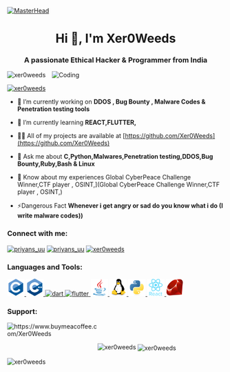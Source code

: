 [![MasterHead](https://opensource.com/sites/default/files/uploads/react.gif)](https://rishavchanda.io)
<h1 align="center">Hi 👋, I'm Xer0Weeds</h1>
<h3 align="center">A passionate Ethical Hacker & Programmer from India</h3>
<img align="right" alt="Coding" width="400" src="https://c8.alamy.com/comp/2PG1BDT/cute-anonymous-hacker-with-white-hoodie-using-the-computer-laptop-concept-of-ethical-hacking-cybersecurity-cybercrime-cyberattack-2PG1BDT.jpg">

<p align="left"> <img src="https://komarev.com/ghpvc/?username=xer0weeds&label=Profile%20views&color=0e75b6&style=flat" alt="xer0weeds" /> </p>

<p align="left"> <a href="https://github.com/ryo-ma/github-profile-trophy"><img src="https://github-profile-trophy.vercel.app/?username=xer0weeds" alt="xer0weeds" /></a> </p>

- 🔭 I’m currently working on **DDOS , Bug Bounty , Malware Codes & Penetration testing tools**

- 🌱 I’m currently learning **REACT,FLUTTER,**

- 👨‍💻 All of my projects are available at [https://github.com/Xer0Weeds](https://github.com/Xer0Weeds)

- 💬 Ask me about **C,Python,Malwares,Penetration testing,DDOS,Bug Bounty,Ruby,Bash & Linux**

- 📄 Know about my experiences Global CyberPeace Challenge Winner,CTF player , OSINT,](Global CyberPeace Challenge Winner,CTF player , OSINT,)

- ⚡Dangerous Fact **Whenever i get angry or sad do you know what i do (I write malware codes))**

<h3 align="left">Connect with me:</h3>
<p align="left">
<a href="https://linkedin.com/in/priyans_uu" target="blank"><img align="center" src="https://raw.githubusercontent.com/rahuldkjain/github-profile-readme-generator/master/src/images/icons/Social/linked-in-alt.svg" alt="priyans_uu" height="30" width="40" /></a>
<a href="https://instagram.com/priyans_uu" target="blank"><img align="center" src="https://raw.githubusercontent.com/rahuldkjain/github-profile-readme-generator/master/src/images/icons/Social/instagram.svg" alt="priyans_uu" height="30" width="40" /></a>
<a href="https://www.youtube.com/c/xer0weeds" target="blank"><img align="center" src="https://raw.githubusercontent.com/rahuldkjain/github-profile-readme-generator/master/src/images/icons/Social/youtube.svg" alt="xer0weeds" height="30" width="40" /></a>
</p>

<h3 align="left">Languages and Tools:</h3>
<p align="left"> <a href="https://www.cprogramming.com/" target="_blank" rel="noreferrer"> <img src="https://raw.githubusercontent.com/devicons/devicon/master/icons/c/c-original.svg" alt="c" width="40" height="40"/> </a> <a href="https://www.w3schools.com/cpp/" target="_blank" rel="noreferrer"> <img src="https://raw.githubusercontent.com/devicons/devicon/master/icons/cplusplus/cplusplus-original.svg" alt="cplusplus" width="40" height="40"/> </a> <a href="https://dart.dev" target="_blank" rel="noreferrer"> <img src="https://www.vectorlogo.zone/logos/dartlang/dartlang-icon.svg" alt="dart" width="40" height="40"/> </a> <a href="https://flutter.dev" target="_blank" rel="noreferrer"> <img src="https://www.vectorlogo.zone/logos/flutterio/flutterio-icon.svg" alt="flutter" width="40" height="40"/> </a> <a href="https://www.java.com" target="_blank" rel="noreferrer"> <img src="https://raw.githubusercontent.com/devicons/devicon/master/icons/java/java-original.svg" alt="java" width="40" height="40"/> </a> <a href="https://www.linux.org/" target="_blank" rel="noreferrer"> <img src="https://raw.githubusercontent.com/devicons/devicon/master/icons/linux/linux-original.svg" alt="linux" width="40" height="40"/> </a> <a href="https://www.python.org" target="_blank" rel="noreferrer"> <img src="https://raw.githubusercontent.com/devicons/devicon/master/icons/python/python-original.svg" alt="python" width="40" height="40"/> </a> <a href="https://reactjs.org/" target="_blank" rel="noreferrer"> <img src="https://raw.githubusercontent.com/devicons/devicon/master/icons/react/react-original-wordmark.svg" alt="react" width="40" height="40"/> </a> <a href="https://www.ruby-lang.org/en/" target="_blank" rel="noreferrer"> <img src="https://raw.githubusercontent.com/devicons/devicon/master/icons/ruby/ruby-original.svg" alt="ruby" width="40" height="40"/> </a> </p>

<h3 align="left">Support:</h3>
<p><a href="https://www.buymeacoffee.com/https://www.buymeacoffee.com/Xer0Weeds"> <img align="left" src="https://cdn.buymeacoffee.com/buttons/v2/default-yellow.png" height="50" width="210" alt="https://www.buymeacoffee.com/Xer0Weeds" /></a></p><br><br>

<p><img align="left" src="https://github-readme-stats.vercel.app/api/top-langs?username=xer0weeds&show_icons=true&locale=en&layout=compact" alt="xer0weeds" /></p>

<p>&nbsp;<img align="center" src="https://github-readme-stats.vercel.app/api?username=xer0weeds&show_icons=true&locale=en" alt="xer0weeds" /></p>

<p><img align="center" src="https://github-readme-streak-stats.herokuapp.com/?user=xer0weeds&" alt="xer0weeds" /></p>
